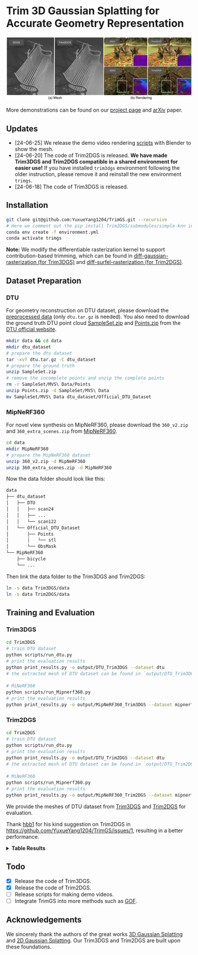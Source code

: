 # Trim 3D Gaussian Splatting for Accurate Geometry Representation

![Teaser image](assets/teaser.jpg)


More demonstrations can be found on our [project page](https://trimgs.github.io/) and [arXiv](https://arxiv.org/abs/2406.07499) paper.

## Updates

- [24-06-25] We release the demo video rendering [scripts](https://github.com/YuxueYang1204/TrimGS/tree/main/blender) with Blender to show the mesh.
- [24-06-20] The code of Trim2DGS is released. **We have made Trim3DGS and Trim2DGS compatible in a shared environment for easier use!** If you have installed `trim3dgs` environment following the older instruction, please remove it and reinstall the new environment `trimgs`.
- [24-06-18] The code of Trim3DGS is released.

## Installation

```bash
git clone git@github.com:YuxueYang1204/TrimGS.git --recursive
# Here we comment out the pip install Trim2DGS/submodules/simple-knn in environment.yml, since it is the same as the one in Trim3DGS
conda env create -f environment.yml
conda activate trimgs
```

**Note:** We modify the differentiable rasterization kernel to support contribution-based trimming, which can be found in [diff-gaussian-rasterization (for Trim3DGS)](https://github.com/Abyssaledge/diff-gaussian-rasterization) and [diff-surfel-rasterization (for Trim2DGS)](https://github.com/YuxueYang1204/diff-surfel-rasterization).


## Dataset Preparation

### DTU

For geometry reconstruction on DTU dataset, please download the [preprocessed data](https://drive.google.com/drive/folders/1SJFgt8qhQomHX55Q4xSvYE2C6-8tFll9) (only `dtu.tar.gz` is needed). You also need to download the ground truth DTU point cloud [SampleSet.zip](http://roboimagedata2.compute.dtu.dk/data/MVS/SampleSet.zip) and [Points.zip](http://roboimagedata2.compute.dtu.dk/data/MVS/Points.zip) from the [DTU official website](https://roboimagedata.compute.dtu.dk/?page_id=36).

```bash
mkdir data && cd data
mkdir dtu_dataset
# prepare the dtu dataset
tar -xvf dtu.tar.gz -C dtu_dataset
# prepare the ground truth
unzip SampleSet.zip
# remove the incomplete points and unzip the complete points
rm -r SampleSet/MVS\ Data/Points
unzip Points.zip -d SampleSet/MVS\ Data
mv SampleSet/MVS\ Data dtu_dataset/Official_DTU_Dataset
```

### MipNeRF360

For novel view synthesis on MipNeRF360, please download the `360_v2.zip` and `360_extra_scenes.zip` from [MipNeRF360](https://jonbarron.info/mipnerf360/).
```bash
cd data
mkdir MipNeRF360
# prepare the MipNeRF360 dataset
unzip 360_v2.zip -d MipNeRF360
unzip 360_extra_scenes.zip -d MipNeRF360
```

Now the data folder should look like this:

```bash
data
├── dtu_dataset
│   ├── DTU
│   │   ├── scan24
│   │   ├── ...
│   │   └── scan122
│   └── Official_DTU_Dataset
│       ├── Points
│       │   └── stl
│       └── ObsMask
└── MipNeRF360
    ├── bicycle
    └── ...
```

Then link the data folder to the Trim3DGS and Trim2DGS:

```bash
ln -s data Trim3DGS/data
ln -s data Trim2DGS/data
```

## Training and Evaluation

### Trim3DGS

```bash
cd Trim3DGS
# train DTU dataset
python scripts/run_dtu.py
# print the evaluation results
python print_results.py -o output/DTU_Trim3DGS --dataset dtu
# the extracted mesh of DTU dataset can be found in `output/DTU_Trim3DGS/scan${scene_id}/tsdf/ours_7000/mesh_post.ply`

# MiNeRF360
python scripts/run_Mipnerf360.py
# print the evaluation results
python print_results.py -o output/MipNeRF360_Trim3DGS --dataset mipnerf360
```


### Trim2DGS

```bash
cd Trim2DGS
# train DTU dataset
python scripts/run_dtu.py
# print the evaluation results
python print_results.py -o output/DTU_Trim2DGS --dataset dtu
# the extracted mesh of DTU dataset can be found in `output/DTU_Trim2DGS/scan${scene_id}/train/ours_7000/fuse_post.ply`

# MiNeRF360
python scripts/run_Mipnerf360.py
# print the evaluation results
python print_results.py -o output/MipNeRF360_Trim2DGS --dataset mipnerf360
```

We provide the meshes of DTU dataset from [Trim3DGS](https://drive.google.com/file/d/1R4m3cz7Be59qEVrXxyUD75UDthMx8thM/view?usp=sharing) and [Trim2DGS](https://drive.google.com/file/d/17yvj0Dh7msePLybkX_nMIIOcAs64bN54/view?usp=sharing) for evaluation.

Thank [hbb1](https://github.com/hbb1) for his kind suggestion on Trim2DGS in https://github.com/YuxueYang1204/TrimGS/issues/1, resulting in a better performance.

<details>
<summary><span style="font-weight: bold;">Table Results</span></summary>

Chamfer distance on DTU dataset (lower is better)

|   | 24   | 37   | 40   | 55   | 63   | 65   | 69   | 83   | 97   | 105  | 106  | 110  | 114  | 118  | 122  | Mean |
|----------|------|------|------|------|------|------|------|------|------|------|------|------|------|------|------|------|
| 2DGS (Paper)    | 0.48 | 0.91 | 0.39 | 0.39 | 1.01 | 0.83 | 0.81 | 1.36 | 1.27 | 0.76 | 0.70 | 1.40 | 0.40 | 0.76 | 0.52 | 0.80 |
| 2DGS (Reproduce) | 0.46 | 0.80 | 0.33 | 0.37 | 0.95 | 0.86 | 0.80 | 1.25 | 1.24 | 0.67 | 0.67 | 1.24 | 0.39 | 0.64 | 0.47 | 0.74 |
| Trim2DGS (Paper) | 0.48 | 0.82 | 0.44 | 0.45 | 0.95 | 0.75 | 0.74 | 1.18 | 1.13 | 0.72 | 0.70 | 0.99 | 0.42 | 0.62 | 0.50 | 0.72 |
| Trim2DGS (Reproduce) | 0.45 | 0.72 | 0.33 | 0.40 | 0.97 | 0.72 | 0.73 | 1.21 | 1.14 | 0.61 | 0.67 | 1.01 | 0.41 | 0.60 | 0.44 | 0.69 |
</details>

## Todo

- [x] Release the code of Trim3DGS.
- [x] Release the code of Trim2DGS.
- [ ] Release scripts for making demo videos.
- [ ] Integrate TrimGS into more methods such as [GOF](https://niujinshuchong.github.io/gaussian-opacity-fields/).

## Acknowledgements

We sincerely thank the authors of the great works [3D Gaussian Splatting](https://repo-sam.inria.fr/fungraph/3d-gaussian-splatting/) and [2D Gaussian Splatting](https://surfsplatting.github.io/). Our Trim3DGS and Trim2DGS are built upon these foundations.
